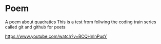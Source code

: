 # Poem
A poem about quadratics
This is a test from follwing the coding train series called git and github for poets

https://www.youtube.com/watch?v=BCQHnlnPusY
